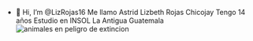 
- 👋 Hi, I’m @LizRojas16
Me llamo  Astrid Lizbeth Rojas Chicojay
Tengo 14 años
Estudio en INSOL La Antigua Guatemala
![animales en peligro de extincion](https://user-images.githubusercontent.com/88288251/128616788-7cf86d35-db4a-4cc2-a76c-ba17764c1fff.jpg)
